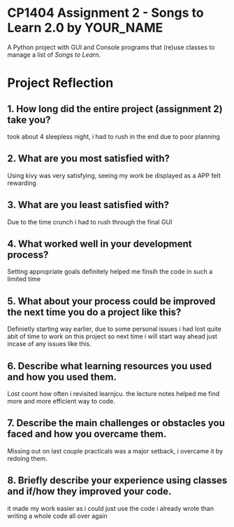 # CP1404 Assignment 2 - Songs to Learn 2.0 by YOUR_NAME

A Python project with GUI and Console programs that (re)use classes to manage a list of *Songs to Learn*.


# Project Reflection

## 1. How long did the entire project (assignment 2) take you?
took about 4 sleepless night, i had to rush in the end due to poor planning

## 2. What are you most satisfied with?
Using kivy was very satisfying, seeing my work be displayed as a APP felt rewarding

## 3. What are you least satisfied with?
Due to the time crunch i had to rush through the final GUI

## 4. What worked well in your development process?
Setting appropriate goals definitely helped me finsih the code in such a limited time

## 5. What about your process could be improved the next time you do a project like this?
Definietly starting way earlier, due to some personal issues i had lost quite abit of time to work on this project so next time i will start way ahead just incase of any issues like this.

## 6. Describe what learning resources you used and how you used them.
Lost count how often i revisited learnjcu. the lecture notes helped me find more and more efficient way to code.


## 7. Describe the main challenges or obstacles you faced and how you overcame them.
Missing out on last couple practicals was a major setback, i overcame it by redoing them.

## 8. Briefly describe your experience using classes and if/how they improved your code.
it made my work easier as i could just use the code i already wrote than writing a whole code all over again